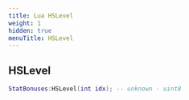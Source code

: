 ```yaml
---
title: Lua HSLevel
weight: 1
hidden: true
menuTitle: HSLevel
---
```

## HSLevel
```lua
StatBonuses:HSLevel(int idx); -- unknown - uint8
```